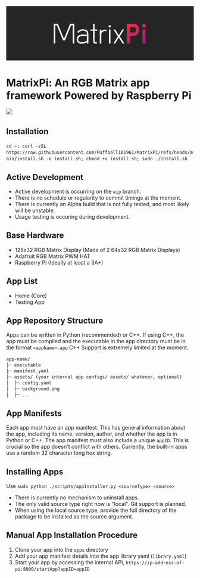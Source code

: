 <img src="media/header.png">

# MatrixPi: An RGB Matrix app framework Powered by Raspberry Pi
<img src="https://img.shields.io/badge/License-GNU_GPLv3-blue">

## Installation
`cd ~; curl -sSL https://raw.githubusercontent.com/Puffball101961/MatrixPi/refs/heads/main/install.sh -o install.sh; chmod +x install.sh; sudo ./install.sh`

## Active Development
- Active development is occurring on the `wip` branch. 
- There is no schedule or regularity to commit timings at the moment.
- There is currently an Alpha build that is not fully tested, and most likely will be unstable.
- Usage testing is occuring during development.

## Base Hardware
- 128x32 RGB Matrix Display (Made of 2 64x32 RGB Matrix Displays)
- Adafruit RGB Matrix PWM HAT
- Raspberry Pi (Ideally at least a 3A+)

## App List
- Home (Core)
- Testing App

## App Repository Structure

Apps can be written in Python (recommended) or C++. 
If using C++, the app must be compiled and the executable in the app directory must be in the format `<appName>.app`
C++ Support is extremely limited at the moment.
```
app-name/
├─ executable
├─ manifest.yaml
├─ assets/ (your internal app configs/ assets/ whatever, optional)
│  ├─ config.yaml
│  ├─ background.png
│  ├─ ...
```
## App Manifests
Each app must have an app manifest. This has general information about the app, including its name, version, author, and whether the app is in Python or C++.
The app manifest must also include a unique `appID`. This is crucial so the app doesn't conflict with others. Currently, the built-in apps use a random 32 character long hex string.

## Installing Apps
Use `sudo python ./scripts/appInstaller.py <sourceType> <source>`
- There is currently no mechanism to uninstall apps.
- The only valid source type right now is "local". Git support is planned.
- When using the local source type, provide the full directory of the package to be installed as the source argument.

## Manual App Installation Procedure
1. Clone your app into the `apps` directory
2. Add your app manifest details into the app library yaml (`library.yaml`)
3. Start your app by accessing the internal API, `https://ip-address-of-pi:8000/startApp?appID=appID`
